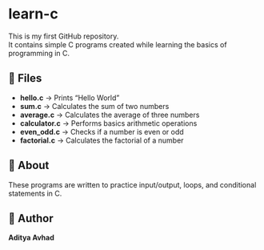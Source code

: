 # learn-c

This is my first GitHub repository.  
It contains simple C programs created while learning the basics of programming in C.

## 📂 Files

- **hello.c** → Prints “Hello World”
- **sum.c** → Calculates the sum of two numbers 
- **average.c** → Calculates the average of three numbers 
- **calculator.c** → Performs basics arithmetic operations 
- **even_odd.c** → Checks if a number is even or odd 
- **factorial.c** → Calculates the factorial of a number 

## 🧠 About
These programs are written to practice input/output, loops, and conditional statements in C.

## 👤 Author
**Aditya Avhad**
